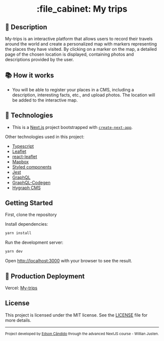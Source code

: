 <h1 align="center">:file_cabinet: My trips</h1>

## :memo: Description
My-trips is an interactive platform that allows users to record their travels around the world and create a personalized map with markers representing the places they have visited. By clicking on a marker on the map, a detailed page of the chosen location is displayed, containing photos and descriptions provided by the user.

## :books: How it works
* You will be able to register your places in a CMS, including a description, interesting facts, etc., and upload photos. The location will be added to the interactive map.

## :wrench: Technologies
* This is a [Next.js](https://nextjs.org/) project bootstrapped with [`create-next-app`](https://github.com/vercel/next.js/tree/canary/packages/create-next-app).

Other technologies used in this project:
* [Typescript](https://www.typescriptlang.org/)
* [Leaflet](https://leafletjs.com/)
* [react-leaflet](https://react-leaflet.js.org/)
* [Mapbox](https://www.mapbox.com/)
* [Styled components](https://styled-components.com/)
* [Jest](https://jestjs.io/)
* [GraphQL](https://graphql.org/)
* [GraphQL-Codegen](https://the-guild.dev/graphql/codegen/docs/config-reference/codegen-config)
* [Hygraph CMS](https://app.hygraph.com/)

## Getting Started

First, clone the repository 

Install dependencies:
```bash
yarn install
```

Run the development server:
```bash
yarn dev
```

Open [http://localhost:3000](http://localhost:3000) with your browser to see the result.

## :rocket: Production Deployment

Vercel: [My-trips](https://my-trips-edsoncandido73.vercel.app/)

## License

This project is licensed under the MIT license. See the [LICENSE](LICENSE) file for more details.

---
<sup>Project developed by [Edson Cândido](https://github.com/EdsonCandido73) through the advanced NextJS course - Willian Justen.</sup>
